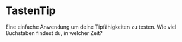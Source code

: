 # TastenTip

Eine einfache Anwendung um deine Tipfähigkeiten zu testen. Wie viel Buchstaben findest du, in welcher Zeit?
